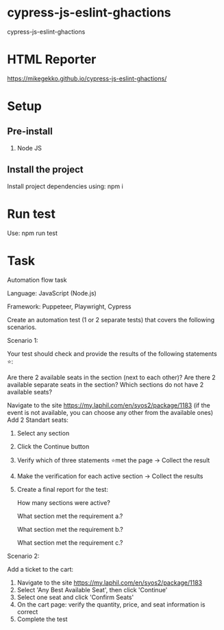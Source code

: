 # cypress-js-eslint-ghactions
cypress-js-eslint-ghactions

# HTML Reporter

https://mikegekko.github.io/cypress-js-eslint-ghactions/

# Setup
## Pre-install

1. Node JS

## Install the project

Install project dependencies using: npm i

# Run test

Use: npm run test
# Task 

Automation flow task

Language: JavaScript (Node.js)

Framework: Puppeteer, Playwright, Cypress

Create an automation test (1 or 2 separate tests) that covers the following scenarios.

Scenario 1:

Your test should check and provide the results of the following statements ⭐:

Are there 2 available seats in the section (next to each other)?
Are there 2 available separate seats in the section?
Which sections do not have 2 available seats?

Navigate to the site https://my.laphil.com/en/syos2/package/1183 (if the event is not available, you can choose any other from the available ones)
Add 2 Standart seats:

1. Select any section
2. Click the Continue button
3. Verify which of three statements ⭐met the page -> Collect the result
4. Make the verification for each active section -> Collect the results
5. Create a final report for the test:

    How many sections were active?

    What section met the requirement a.?

    What section met the requirement b.?

    What section met the requirement c.?

Scenario 2:

Add a ticket to the cart:

1. Navigate to the site  https://my.laphil.com/en/syos2/package/1183
2. Select 'Any Best Available Seat', then click 'Continue'
3. Select one seat and click 'Confirm Seats'
4. On the cart page: verify the quantity, price, and seat information is correct
5. Complete the test
